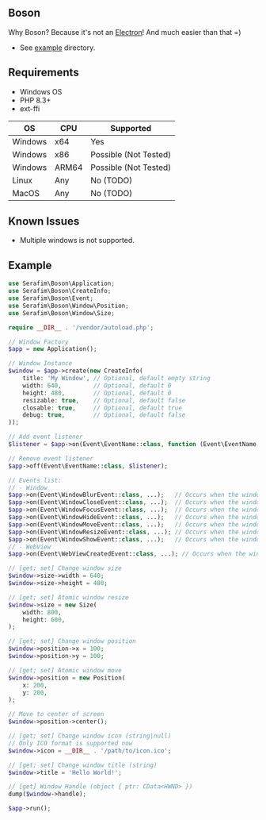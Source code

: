 ## Boson

Why Boson? Because it's not an [Electron](https://www.electronjs.org)! 
And much easier than that =)

- See [example](/example) directory.

## Requirements

- Windows OS
- PHP 8.3+
- ext-ffi

| OS      | CPU   | Supported             |
|---------|-------|-----------------------|
| Windows | x64   | Yes                   |
| Windows | x86   | Possible (Not Tested) |
| Windows | ARM64 | Possible (Not Tested) |
| Linux   | Any   | No (TODO)             |
| MacOS   | Any   | No (TODO)             |

## Known Issues

- Multiple windows is not supported.

## Example

```php
use Serafim\Boson\Application;
use Serafim\Boson\CreateInfo;
use Serafim\Boson\Event;
use Serafim\Boson\Window\Position;
use Serafim\Boson\Window\Size;

require __DIR__ . '/vendor/autoload.php';

// Window Factory
$app = new Application();

// Window Instance
$window = $app->create(new CreateInfo(
    title: 'My Window', // Optional, default empty string
    width: 640,         // Optional, default 0
    height: 480,        // Optional, default 0
    resizable: true,    // Optional, default false
    closable: true,     // Optional, default true
    debug: true,        // Optional, default false
));

// Add event listener
$listener = $app->on(Event\EventName::class, function (Event\EventName $event) { /** do something */ });

// Remove event listener
$app->off(Event\EventName::class, $listener);

// Events list:
// - Window
$app->on(Event\WindowBlurEvent::class, ...);   // Occurs when the window loses focus
$app->on(Event\WindowCloseEvent::class, ...);  // Occurs when the window is closed
$app->on(Event\WindowFocusEvent::class, ...);  // Occurs when the window gains focus
$app->on(Event\WindowHideEvent::class, ...);   // Occurs when the window is hidden
$app->on(Event\WindowMoveEvent::class, ...);   // Occurs when the window is moved
$app->on(Event\WindowResizeEvent::class, ...); // Occurs when the window is resized
$app->on(Event\WindowShowEvent::class, ...);   // Occurs when the window is shown
// - WebView
$app->on(Event\WebViewCreatedEvent::class, ...); // Occurs when the window's webview is created

// [get; set] Change window size
$window->size->width = 640;
$window->size->height = 480;

// [get; set] Atomic window resize
$window->size = new Size(
    width: 800,
    height: 600,
);

// [get; set] Change window position
$window->position->x = 100;
$window->position->y = 100;

// [get; set] Atomic window move
$window->position = new Position(
    x: 200,
    y: 200,
);

// Move to center of screen
$window->position->center();

// [get; set] Change window icon (string|null)
// Only ICO format is supported now 
$window->icon = __DIR__ . '/path/to/icon.ico';

// [get; set] Change window title (string)
$window->title = 'Hello World!';

// [get] Window Handle (object { ptr: CData<HWND> })
dump($window->handle);

$app->run();
```
